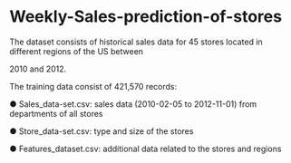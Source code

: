 # Weekly-Sales-prediction-of-stores
The dataset consists of historical sales data for 45 stores located in different regions of the US between 

2010 and 2012.

The training data consist of 421,570 records:

● Sales_data-set.csv: sales data (2010-02-05 to 2012-11-01) from departments of all stores

● Store_data-set.csv: type and size of the stores

● Features_dataset.csv: additional data related to the stores and regions
